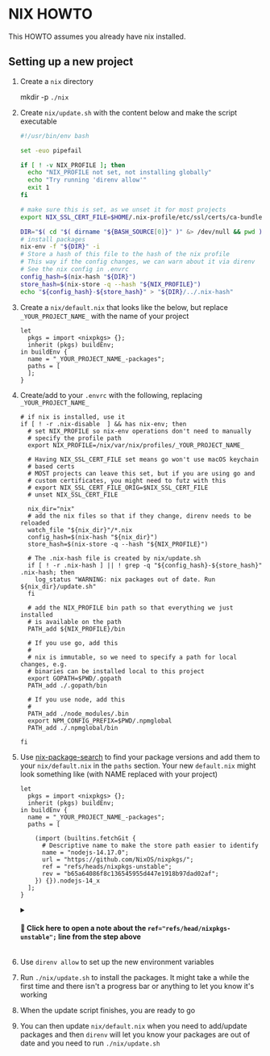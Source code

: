 # NIX HOWTO

This HOWTO assumes you already have nix installed.

## Setting up a new project

1. Create a `nix` directory

   mkdir -p `./nix`

1. Create `nix/update.sh` with the content below and make the script
   executable

   ```bash
   #!/usr/bin/env bash

   set -euo pipefail

   if [ ! -v NIX_PROFILE ]; then
     echo "NIX_PROFILE not set, not installing globally"
     echo "Try running 'direnv allow'"
     exit 1
   fi

   # make sure this is set, as we unset it for most projects
   export NIX_SSL_CERT_FILE=$HOME/.nix-profile/etc/ssl/certs/ca-bundle.crt

   DIR="$( cd "$( dirname "${BASH_SOURCE[0]}" )" &> /dev/null && pwd )"
   # install packages
   nix-env -f "${DIR}" -i
   # Store a hash of this file to the hash of the nix profile
   # This way if the config changes, we can warn about it via direnv
   # See the nix config in .envrc
   config_hash=$(nix-hash "${DIR}")
   store_hash=$(nix-store -q --hash "${NIX_PROFILE}")
   echo "${config_hash}-${store_hash}" > "${DIR}/../.nix-hash"
   ```

1. Create a `nix/default.nix` that looks like the below, but replace
   `_YOUR_PROJECT_NAME_` with the name of your project

   ```
   let
     pkgs = import <nixpkgs> {};
     inherit (pkgs) buildEnv;
   in buildEnv {
     name = "_YOUR_PROJECT_NAME_-packages";
     paths = [
     ];
   }
   ```

1. Create/add to your `.envrc` with the following, replacing `_YOUR_PROJECT_NAME_`

   ```
   # if nix is installed, use it
   if [ ! -r .nix-disable  ] && has nix-env; then
     # set NIX_PROFILE so nix-env operations don't need to manually
     # specify the profile path
     export NIX_PROFILE=/nix/var/nix/profiles/_YOUR_PROJECT_NAME_

     # Having NIX_SSL_CERT_FILE set means go won't use macOS keychain
     # based certs
     # MOST projects can leave this set, but if you are using go and
     # custom certificates, you might need to futz with this
     # export NIX_SSL_CERT_FILE_ORIG=$NIX_SSL_CERT_FILE
     # unset NIX_SSL_CERT_FILE

     nix_dir="nix"
     # add the nix files so that if they change, direnv needs to be reloaded
     watch_file "${nix_dir}"/*.nix
     config_hash=$(nix-hash "${nix_dir}")
     store_hash=$(nix-store -q --hash "${NIX_PROFILE}")

     # The .nix-hash file is created by nix/update.sh
     if [ ! -r .nix-hash ] || ! grep -q "${config_hash}-${store_hash}" .nix-hash; then
       log_status "WARNING: nix packages out of date. Run ${nix_dir}/update.sh"
     fi

     # add the NIX_PROFILE bin path so that everything we just installed
     # is available on the path
     PATH_add ${NIX_PROFILE}/bin

     # If you use go, add this
     #
     # nix is immutable, so we need to specify a path for local changes, e.g.
     # binaries can be installed local to this project
     export GOPATH=$PWD/.gopath
     PATH_add ./.gopath/bin

     # If you use node, add this
     #
     PATH_add ./node_modules/.bin
     export NPM_CONFIG_PREFIX=$PWD/.npmglobal
     PATH_add ./.npmglobal/bin

   fi
   ```

1. Use [nix-package-search][ahobson-nix-package-search] to find your package
   versions and add them to your `nix/default.nix` in the `paths` section. Your
   new `default.nix` might look something like (with NAME replaced with your
   project)

   [ahobson-nix-package-search]: https://ahobson.github.io/nix-package-search/#/

   ```
   let
     pkgs = import <nixpkgs> {};
     inherit (pkgs) buildEnv;
   in buildEnv {
     name = "_YOUR_PROJECT_NAME_-packages";
     paths = [

       (import (builtins.fetchGit {
         # Descriptive name to make the store path easier to identify
         name = "nodejs-14.17.0";
         url = "https://github.com/NixOS/nixpkgs/";
         ref = "refs/heads/nixpkgs-unstable";
         rev = "b65a64086f8c136545955d447e1918b97dad02af";
       }) {}).nodejs-14_x
     ];
   }
   ```
   <details>
   <summary><h4>📝 Click here to open a note about the <code>ref="refs/head/nixpkgs-unstable";</code> line from the step above</h4></summary>

   In the step above, you may need to modify the `ref="{BRANCH_NAME}";` line
   with a different branch for the [NixOS/nixpkgs repository][gh-nixpkgs] if you
   encounter any Git-related errors.

   Trussels using Nix for package management have run into issues related to
   commits not being found on that specific `nixpkgs-unstable` branch. The
   [nix-package-search][ahobson-nix-package-search] will report the `ref` to be
   `nixpkgs-unstable` but the actual commit may not exist on that branch due to
   integration errors within the [NixOS/nixpkgs repository][gh-nixpkgs] that
   eventually may correct itself.

   To read up on Nix Channels, see [their documentation][docs-nix-channels].
   While the branch `nixpkgs-unstable` specifically lags behind `master` to
   thoroughly test things, some of our Truss projects are required to be
   up-to-date. This means that we may need to update some `ref="";` sections of
   the Import statement to point to `master` to upgrade or downgrade a single
   package in order to maintain our obligations to keep our dependencies
   up-to-date.

   [gh-nixpkgs]: https://github.com/NixOS/nixpkgs
   [docs-nix-channels]: https://nixos.wiki/wiki/Nix_channels

   </details>

1. Use `direnv allow` to set up the new environment variables

1. Run `./nix/update.sh` to install the packages. It might take a
   while the first time and there isn't a progress bar or anything to
   let you know it's working

1. When the update script finishes, you are ready to go

1. You can then update `nix/default.nix` when you need to add/update
   packages and then `direnv` will let you know your packages are out
   of date and you need to run `./nix/update.sh`
